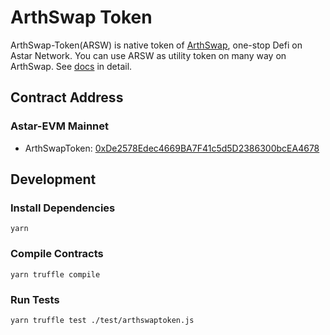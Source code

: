 # ArthSwap Token

ArthSwap-Token(ARSW) is native token of [ArthSwap](https://www.arthswap.org), one-stop Defi on Astar Network.
You can use ARSW as utility token on many way on ArthSwap. See [docs](https://docs.arthswap.org/arsw-token) in detail.

## Contract Address

### Astar-EVM Mainnet

- ArthSwapToken: [0xDe2578Edec4669BA7F41c5d5D2386300bcEA4678](https://blockscout.com/astar/address/0xDe2578Edec4669BA7F41c5d5D2386300bcEA4678)

## Development

### Install Dependencies

`yarn`

### Compile Contracts

`yarn truffle compile`

### Run Tests

`yarn truffle test ./test/arthswaptoken.js`
